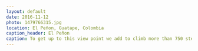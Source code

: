 ```yaml
---
layout: default
date: 2016-11-12
photo: 1479766315.jpg
location: El Peñon, Guatape, Colombia
caption_header: El Peñon
caption: To get up to this view point we add to climb more than 750 steps built on a massive rock. Once at the top it started to rain like crazy, but, nonetheless we stayed there, took our shower but enjoyed taking pictures without tourists on them!
---
```

